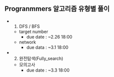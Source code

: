 ## Progranmmers 알고리즘 유형별 풀이
- 1. DFS / BFS
  - target number
    - due date : ~2.26 18:00
  - network
    - due data : ~3.1 18:00

- 2. 완전탐색(Fully_search)
  - 모의고사
    - due date : ~3.3 18:00
